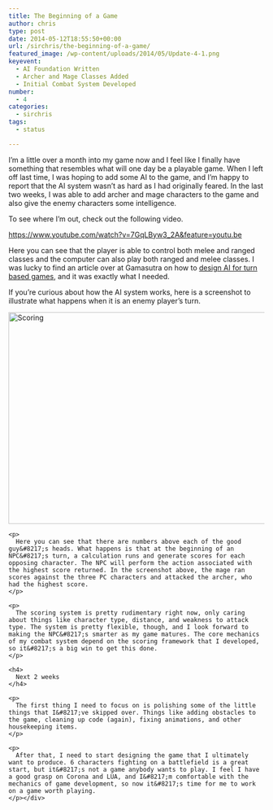 ```yaml
---
title: The Beginning of a Game
author: chris
type: post
date: 2014-05-12T18:55:50+00:00
url: /sirchris/the-beginning-of-a-game/
featured_image: /wp-content/uploads/2014/05/Update-4-1.png
keyevent:
  - AI Foundation Written
  - Archer and Mage Classes Added
  - Initial Combat System Developed
number:
  - 4
categories:
  - sirchris
tags:
  - status

---
```

I&#8217;m a little over a month into my game now and I feel like I finally have something that resembles what will one day be a playable game. When I left off last time, I was hoping to add some AI to the game, and I&#8217;m happy to report that the AI system wasn&#8217;t as hard as I had originally feared. In the last two weeks, I was able to add archer and mage characters to the game and also give the enemy characters some intelligence.

To see where I&#8217;m out, check out the following video.
<!--more-->

https://www.youtube.com/watch?v=7GqLByw3_2A&feature=youtu.be

Here you can see that the player is able to control both melee and ranged classes and the computer can also play both ranged and melee classes. I was lucky to find an article over at Gamasutra on how to [design AI for turn based games][1], and it was exactly what I needed.

If you&#8217;re curious about how the AI system works, here is a screenshot to illustrate what happens when it is an enemy player&#8217;s turn.

<div class="inlineimg">
  <p>
    <img class="alignnone size-full wp-image-489" src="/wp-content/uploads/2014/05/Scoring-e1399920168875-1.png" alt="Scoring" width="600" height="416" srcset="/wp-content/uploads/2014/05/Scoring-e1399920168875-1.png 600w, /wp-content/uploads/2014/05/Scoring-e1399920168875-1-300x208.png 300w" sizes="(max-width: 600px) 100vw, 600px" /></div> 
    
    <p>
      Here you can see that there are numbers above each of the good guy&#8217;s heads. What happens is that at the beginning of an NPC&#8217;s turn, a calculation runs and generate scores for each opposing character. The NPC will perform the action associated with the highest score returned. In the screenshot above, the mage ran scores against the three PC characters and attacked the archer, who had the highest score.
    </p>
    
    <p>
      The scoring system is pretty rudimentary right now, only caring about things like character type, distance, and weakness to attack type. The system is pretty flexible, though, and I look forward to making the NPC&#8217;s smarter as my game matures. The core mechanics of my combat system depend on the scoring framework that I developed, so it&#8217;s a big win to get this done.
    </p>
    
    <h4>
      Next 2 weeks
    </h4>
    
    <p>
      The first thing I need to focus on is polishing some of the little things that I&#8217;ve skipped over. Things like adding obstacles to the game, cleaning up code (again), fixing animations, and other housekeeping items.
    </p>
    
    <p>
      After that, I need to start designing the game that I ultimately want to produce. 6 characters fighting on a battlefield is a great start, but it&#8217;s not a game anybody wants to play. I feel I have a good grasp on Corona and LUA, and I&#8217;m comfortable with the mechanics of game development, so now it&#8217;s time for me to work on a game worth playing.
    </p></div>

 [1]: http://www.gamasutra.com/view/feature/1535/designing_ai_algorithms_for_.php
